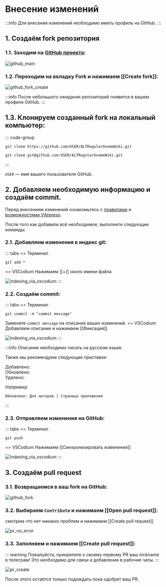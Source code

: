 # Внесение изменений

:::info
Для внесения изменений необходимо иметь профиль на GitHub.
:::

## 1. Создаём fork репозитория

### 1.1. Заходим на [GitHub проекта](https://github.com/OlegShchavelev/ALTRegularGnomeWiki):

![github_main](/alteration/github_main.png)

### 1.2. Переходим на вкладку Fork и нажимаем [[Create fork]]:

![github_fork_create](/alteration/github_fork_create.png)

:::info
После небольшого ожидания репозиторий появится в вашем профиле GitHub.
:::

## 1.3. Клонируем созданный fork на локальный компьютер:

::: code-group

```shell[https]
git clone https://github.com/USER/ALTRegularGnomeWiki.git
```
```shell[ssh]
git clone git@github.com:USER/ALTRegularGnomeWiki.git
```
:::

`USER` — имя вашего пользователя GitHub.

## 2. Добавляем необходимую информацию и создаём commit.

Перед внесением изменений ознакомьтесь с [правилами](./general-rules.md) и [возможностями Vitepress](./vitepress.md ).

После того как добавили всё необходимое, выполните следующие команды:

### 2.1. Добавляем изменения в индекс git:

::: tabs 
== Терминал
```shell
git add *
```
== VSCodium
Нажимаем [[+]] около имени файла

![indexing_via_vscodium](/alteration/indexing_via_vscodium.png)
:::

### 2.2. Создаём commit:

::: tabs 
== Терминал
```shell
git commit -m "commit message"
```
Замените `commit message` на описание ваших изменений.
== VSCodium
Добавляем описание и нажимаем [[Фиксация]]

![indexing_via_vscodium](/alteration/indexing_via_vscodium.png)
:::

:::info
Описание необходимо писать на русском языке.

Также мы рекомендуем следующие приставки:

Добавлено: \
Обновлено: \
Удалено:

*Например*
```
Обновлено: Для авторов | Страница приложения
```
:::

### 2.3. Отправляем изменения на GitHub:

::: tabs 
== Терминал
```shell
git push
```
== VSCodium
Нажимаем [[Синхронизировать изменения]]

![indexing_via_vscodium](/alteration/sync_changes_via_vscodium.png)
:::


## 3. Создаём pull request

### 3.1. Возвращаемся в ваш fork на GitHub:

![github_fork](/alteration/github_fork.png)

### 3.2. Выбираем `Contribute` и нажимаем [[Open pull request]]:

смотрим что нет никаких проблем и нажимаем [[Create pull request]]

![pr_no_error](/alteration/pr_no_error.png)

### 3.3. Заполняем и нажимаем [[Create pull request]]:

::: warning
Пожалуйста, прикрепите к своему первому PR ваш nickname в телеграм! Это необходимо для связи и добавления в рабочие чаты.
:::

![pr_create](/alteration/pr_create.png)

После этого остаётся только подождать пока одобрят ваш PR.
